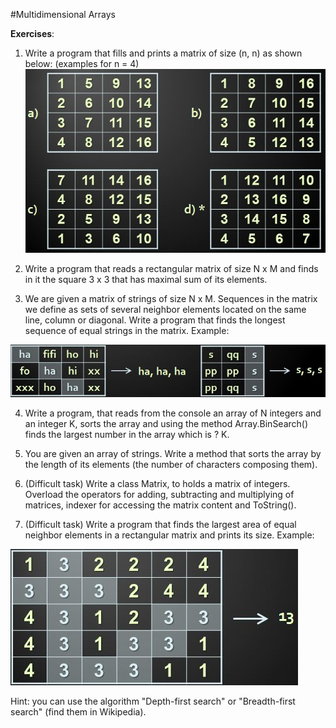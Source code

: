 #Multidimensional Arrays

**Exercises**:

01. Write a program that fills and prints a matrix of size (n, n) as shown below: 
(examples for n = 4)
![](https://raw.githubusercontent.com/BorislavIvanov/Telerik_Academy/master/Resources/Exercise%20images/Multidimensional%20Arrays%20-%20Exercise%202.JPG)


02. Write a program that reads a rectangular matrix of size N x M and finds in it the square 3 x 3 that has maximal sum of its elements.

03. We are given a matrix of strings of size N x M. Sequences in the matrix we define as sets of
several neighbor elements located on the same line, column or diagonal. Write a program that finds the longest sequence of equal strings in the matrix. Example:

![](https://raw.githubusercontent.com/BorislavIvanov/Telerik_Academy/master/Resources/Exercise%20images/Multidimensional%20Arrays%20-%20Exercise%203.JPG)

04. Write a program, that reads from the console an array of N integers and an integer K, sorts the array and using the method
Array.BinSearch() finds the largest number in the array which is ? K. 

05. You are given an array of strings. Write a method that sorts the array by the length of its elements (the number of characters composing them).

06. (Difficult task) Write a class Matrix, to holds a matrix of integers. Overload the operators for adding, subtracting and multiplying of matrices,
indexer for accessing the matrix content and ToString().

07. (Difficult task) Write a program that finds the largest area of equal neighbor elements in a rectangular matrix and prints its size.
Example:

![](https://raw.githubusercontent.com/BorislavIvanov/Telerik_Academy/master/Resources/Exercise%20images/Multidimensional%20Arrays%20-%20Exercise%207.JPG)

Hint: you can use the algorithm "Depth-first search" or "Breadth-first search" (find them in Wikipedia).
